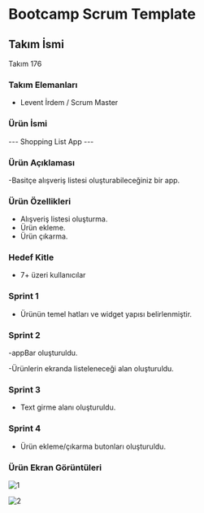 # Bootcamp Scrum Template

## Takım İsmi

Takım 176



### Takım Elemanları 

 - Levent İrdem / Scrum Master
 

### Ürün İsmi 

--- Shopping List App ---

### Ürün Açıklaması

-Basitçe alışveriş listesi oluşturabileceğiniz bir app.

 
### Ürün Özellikleri

- Alışveriş listesi oluşturma.
- Ürün ekleme.
- Ürün çıkarma.


### Hedef Kitle

- 7+ üzeri kullanıcılar



### Sprint 1 

- Ürünün temel hatları ve widget yapısı belirlenmiştir.


### Sprint 2 

-appBar oluşturuldu.



-Ürünlerin ekranda listeleneceği alan oluşturuldu.

### Sprint 3

- Text girme alanı oluşturuldu.

### Sprint 4

- Ürün ekleme/çıkarma butonları oluşturuldu.




### Ürün Ekran Görüntüleri

![1](https://user-images.githubusercontent.com/106345696/172218173-bd6ff4bb-c724-43f2-a23e-baf2cca4a97f.PNG)




![2](https://user-images.githubusercontent.com/106345696/172218180-6b75466c-b4b1-41ec-a6c9-39bfb231983a.PNG)





